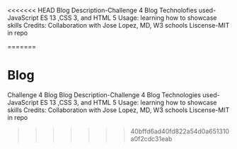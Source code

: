 <<<<<<< HEAD
Blog
Description-Challenge 4 Blog
Technolofies used-JavaScript ES 13 ,CSS 3, and HTML 5
Usage: learning how to showcase skills
Credits: Collaboration with Jose Lopez, MD, W3 schools
Liscense-MIT in repo


=======
# Blog
Challenge 4 Blog
Blog
Description-Challenge 4 Blog
Technologies used-JavaScript ES 13 ,CSS 3, and HTML 5
Usage: learning how to showcase skills
Credits: Collaboration with Jose Lopez, MD, W3 schools
Liscense-MIT in repo
>>>>>>> 40bffd6ad40fd822a54d0a651310a0f2cdc31eab
